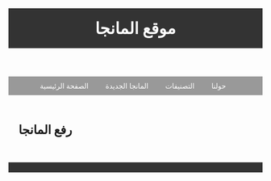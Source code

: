 <!DOCTYPE html>
<html lang="ar">
<head>
  <meta charset="UTF-8">
  <title>موقع المانجا</title>
  <style>

    body {
      font-family: Arial, sans-serif;
      background-color: #F5F5F5;
      margin: 0;
      padding: 0;
    }

    header {
      background-color: #333;
      color: #FFF;
      padding: 20px;
      text-align: center;
    }

    h1 {
      font-size: 32px;
      margin: 0;
    }

    nav {
      background-color: #999;
      padding: 10px;
      text-align: center;
    }

    ul {
      list-style-type: none;
      margin: 0;
      padding: 0;
    }

    li {
      display: inline-block;
      margin-right: 10px;
    }

    li a {
      color: #FFF;
      text-decoration: none;
      padding: 5px 10px;
      border-radius: 5px;
      transition: background-color 0.3s ease;
    }

    li a:hover {
      background-color: #666;
    }

    main {
      padding: 20px;
    }

    section {
      margin-bottom: 30px;
    }

    h2 {
      font-size: 24px;
      margin-bottom: 10px;
    }

    footer {
      background-color: #333;
      color: #FFF;
      padding: 10px;
      text-align: center;
    }
  </style>
</head>
<body>
  <header>
    <h1>موقع المانجا</h1>
  </header>

  <nav>
    <ul>
      <li><a href="#">الصفحة الرئيسية</a></li>
      <li><a href="#">المانجا الجديدة</a></li>
      <li><a href="#">التصنيفات</a></li>
      <li><a href="#">حولنا</a></li>
    </ul>
  </nav>

  <main>
    <section>
      <h2>رفع المانجا</h2>
      <div id="manga-upload-frame">
        <!-- Place your manga upload frame here -->
      </div>
    </section>
  </main>

  <footer>
    <!-- Add your footer content here -->
  </footer>
</body>
</html>
